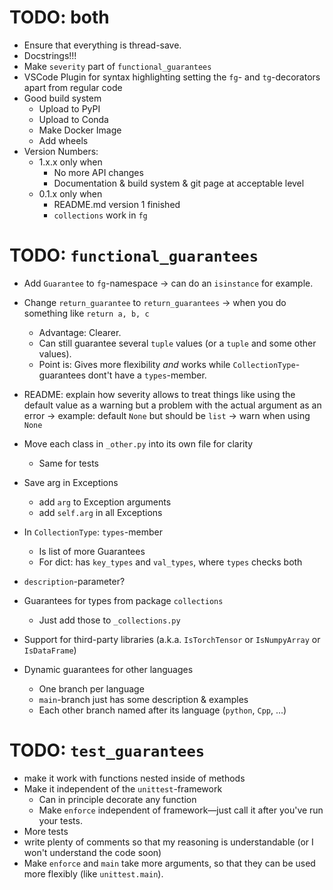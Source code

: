 # TODO: both

- Ensure that everything is thread-save.
- Docstrings!!!
- Make `severity` part of `functional_guarantees`
- VSCode Plugin for syntax highlighting setting the `fg`- and `tg`-decorators apart from regular code
- Good build system
  - Upload to PyPI
  - Upload to Conda
  - Make Docker Image
  - Add wheels
- Version Numbers:
  - 1.x.x only when
    - No more API changes
    - Documentation & build system & git page at acceptable level
  - 0.1.x only when
    - README.md version 1 finished
    - `collections` work in `fg`

# TODO: `functional_guarantees`

- Add `Guarantee` to `fg`-namespace -> can do an `isinstance` for example.

- Change `return_guarantee` to `return_guarantees` -> when you do something like `return a, b, c`
  - Advantage: Clearer.
  - Can still guarantee several `tuple` values (or a `tuple` and some other values).
  - Point is: Gives more flexibility *and* works while `CollectionType`-guarantees dont't have a `types`-member.

- README: explain how severity allows to treat things like using the default value as a warning but a problem with 
the actual argument as an error &rarr; example: default `None` but should be `list` &rarr; warn when using `None`

- Move each class in `_other.py` into its own file for clarity
    - Same for tests

- Save arg in Exceptions
    - add `arg` to Exception arguments
    - add `self.arg` in all Exceptions

- In `CollectionType`: `types`-member
  - Is list of more Guarantees
  - For dict: has `key_types` and `val_types`, where `types` checks both

- `description`-parameter?

- Guarantees for types from package `collections` 
  - Just add those to `_collections.py`

- Support for third-party libraries (a.k.a. `IsTorchTensor` or `IsNumpyArray` or `IsDataFrame`)

- Dynamic guarantees for other languages
  - One branch per language
  - `main`-branch just has some description & examples
  - Each other branch named after its language (`python`, `Cpp`, ...)


# TODO: `test_guarantees`

- make it work with functions nested inside of methods
- Make it independent of the `unittest`-framework
  - Can in principle decorate any function
  - Make `enforce` independent of framework&mdash;just call it after you've run your tests.
- More tests
- write plenty of comments so that my reasoning is understandable 
   (or I won't understand the code soon)
- Make `enforce` and `main` take more arguments, so that they can be used more 
flexibly (like `unittest.main`).